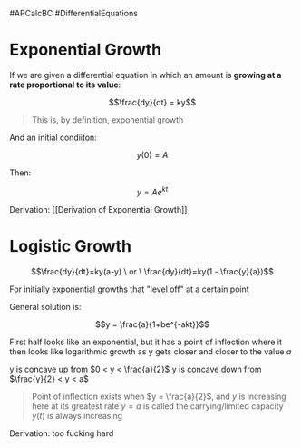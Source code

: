 #APCalcBC #DifferentialEquations 

# Exponential Growth

If we are given a differential equation in which an amount is **growing at a rate proportional to its value**:

$$\frac{dy}{dt} = ky$$

> This is, by definition, exponential growth

And an initial condiiton:

$$y(0) = A$$

Then:

$$y = Ae^{kt}$$

Derivation: [[Derivation of Exponential Growth]]

# Logistic Growth

$$\frac{dy}{dt}=ky(a-y) \ or \ \frac{dy}{dt}=ky(1 - \frac{y}{a})$$

For initially exponential growths that "level off" at a certain point

General solution is:

$$y = \frac{a}{1+be^{-akt}}$$

First half looks like an exponential, but it has a point of inflection where it then looks like logarithmic growth as y gets closer and closer to the value $a$

y is concave up from $0 < y < \frac{a}{2}$
y is concave down from $\frac{y}{2} < y < a$

> Point of inflection exists when $y = \frac{a}{2}$, and $y$ is increasing here at its greatest rate
> $y = a$ is called the carrying/limited capacity
> $y(t)$ is always increasing

Derivation: too fucking hard 